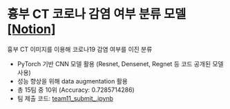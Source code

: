 # 흉부 CT 코로나 감염 여부 분류 모델 [[Notion]](https://jmkim0.notion.site/CT-f85a33d1ab3c4827a948675f698ff928)
흉부 CT 이미지를 이용해 코로나19 감염 여부를 이진 분류
- PyTorch 기반 CNN 모델 활용 (Resnet, Densenet, Regnet 등 코드 공개된 모델 사용)
- 성능 향상을 위해 data augmentation 활용
- 총 15팀 중 10위 (Accuracy: 0.7285714286)
- 팀 제출 코드: [team11_submit_.ipynb](https://github.com/jmkim0/yd_aiconnect/blob/main/2-Team_Competition/1-covid_ct/team11_submit_.ipynb)
